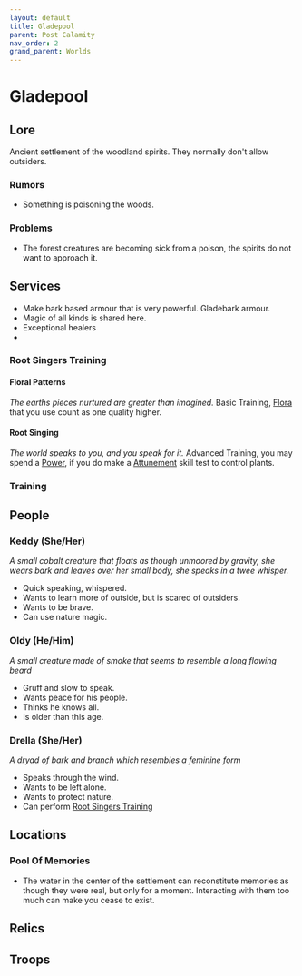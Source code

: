 ```yaml
---
layout: default
title: Gladepool
parent: Post Calamity
nav_order: 2
grand_parent: Worlds
---
```

# Gladepool

## Lore
Ancient settlement of the woodland spirits. They normally don't allow outsiders.

### Rumors
* Something is poisoning the woods.

### Problems
* The forest creatures are becoming sick from a poison, the spirits do not want to approach it.

## Services
* Make bark based armour that is very powerful. Gladebark armour.
* Magic of all kinds is shared here.
* Exceptional healers
* 

### Root Singers Training

#### Floral Patterns
*The earths pieces nurtured are greater than imagined.*
Basic Training, [Flora](../../Flora) that you use count as one quality higher.

#### Root Singing
*The world speaks to you, and you speak for it.*
Advanced Training, you may spend a [Power](../../Additional-Attributes#Power), if you do make a [Attunement](../../Core/Spirit#Attunement) skill test to control plants.

### Training

## People

### Keddy (She/Her)
*A small cobalt creature that floats as though unmoored by gravity, she wears bark and leaves over her small body, she speaks in a twee whisper.*
* Quick speaking, whispered.
* Wants to learn more of outside, but is scared of outsiders.
* Wants to be brave.
* Can use nature magic.

### Oldy (He/Him)
*A small creature made of smoke that seems to resemble a long flowing beard*
* Gruff and slow to speak.
* Wants peace for his people.
* Thinks he knows all.
* Is older than this age.

### Drella (She/Her)
*A dryad of bark and branch which resembles a feminine form*
* Speaks through the wind.
* Wants to be left alone.
* Wants to protect nature.
* Can perform [Root Singers Training](#Root%20Singers%20Training)



## Locations
### Pool Of Memories
* The water in the center of the settlement can reconstitute memories as though they were real, but only for a moment. Interacting with them too much can make you cease to exist. 

## Relics

## Troops
